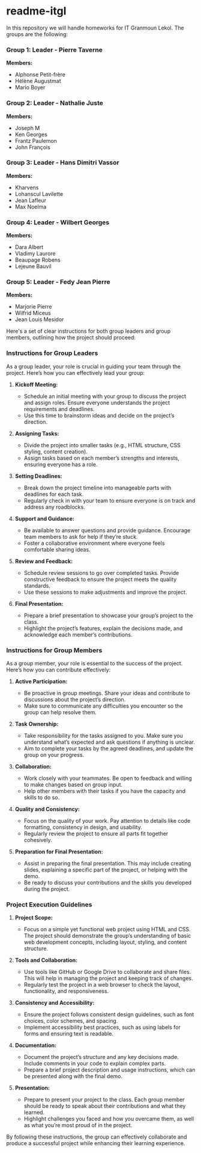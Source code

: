 # readme-itgl
In this repository we will handle homeworks for IT Granmoun Lekol. The groups are the following:

### **Group 1: Leader - Pierre Taverne**
**Members:**
- Alphonse Petit-frère
- Hélène Augustmat
- Mario Boyer

### **Group 2: Leader - Nathalie Juste**
**Members:**
- Joseph M
- Ken Georges
- Frantz Paulemon
- John François

### **Group 3: Leader - Hans Dimitri Vassor**
**Members:**
- Kharvens
- Lohanscul Lavilette
- Jean Lafleur
- Max Noelma

### **Group 4: Leader - Wilbert Georges**
**Members:**
- Dara Albert
- Vladimy Laurore
- Beaupage Robens
- Lejeune Bauvil

### **Group 5: Leader - Fedy Jean Pierre**
**Members:**
- Marjorie Pierre
- Wilfrid Miceus
- Jean Louis Mesidor

Here's a set of clear instructions for both group leaders and group members, outlining how the project should proceed:

### **Instructions for Group Leaders**

As a group leader, your role is crucial in guiding your team through the project. Here’s how you can effectively lead your group:

1. **Kickoff Meeting:**
   - Schedule an initial meeting with your group to discuss the project and assign roles. Ensure everyone understands the project requirements and deadlines.
   - Use this time to brainstorm ideas and decide on the project’s direction.

2. **Assigning Tasks:**
   - Divide the project into smaller tasks (e.g., HTML structure, CSS styling, content creation).
   - Assign tasks based on each member’s strengths and interests, ensuring everyone has a role.

3. **Setting Deadlines:**
   - Break down the project timeline into manageable parts with deadlines for each task.
   - Regularly check in with your team to ensure everyone is on track and address any roadblocks.

4. **Support and Guidance:**
   - Be available to answer questions and provide guidance. Encourage team members to ask for help if they’re stuck.
   - Foster a collaborative environment where everyone feels comfortable sharing ideas.

5. **Review and Feedback:**
   - Schedule review sessions to go over completed tasks. Provide constructive feedback to ensure the project meets the quality standards.
   - Use these sessions to make adjustments and improve the project.

6. **Final Presentation:**
   - Prepare a brief presentation to showcase your group’s project to the class.
   - Highlight the project’s features, explain the decisions made, and acknowledge each member’s contributions.

### **Instructions for Group Members**

As a group member, your role is essential to the success of the project. Here’s how you can contribute effectively:

1. **Active Participation:**
   - Be proactive in group meetings. Share your ideas and contribute to discussions about the project’s direction.
   - Make sure to communicate any difficulties you encounter so the group can help resolve them.

2. **Task Ownership:**
   - Take responsibility for the tasks assigned to you. Make sure you understand what’s expected and ask questions if anything is unclear.
   - Aim to complete your tasks by the agreed deadlines, and update the group on your progress.

3. **Collaboration:**
   - Work closely with your teammates. Be open to feedback and willing to make changes based on group input.
   - Help other members with their tasks if you have the capacity and skills to do so.

4. **Quality and Consistency:**
   - Focus on the quality of your work. Pay attention to details like code formatting, consistency in design, and usability.
   - Regularly review the project to ensure all parts fit together cohesively.

5. **Preparation for Final Presentation:**
   - Assist in preparing the final presentation. This may include creating slides, explaining a specific part of the project, or helping with the demo.
   - Be ready to discuss your contributions and the skills you developed during the project.

### **Project Execution Guidelines**

1. **Project Scope:**
   - Focus on a simple yet functional web project using HTML and CSS. The project should demonstrate the group’s understanding of basic web development concepts, including layout, styling, and content structure.

2. **Tools and Collaboration:**
   - Use tools like GitHub or Google Drive to collaborate and share files. This will help in managing the project and keeping track of changes.
   - Regularly test the project in a web browser to check the layout, functionality, and responsiveness.

3. **Consistency and Accessibility:**
   - Ensure the project follows consistent design guidelines, such as font choices, color schemes, and spacing.
   - Implement accessibility best practices, such as using labels for forms and ensuring text is readable.

4. **Documentation:**
   - Document the project’s structure and any key decisions made. Include comments in your code to explain complex parts.
   - Prepare a brief project description and usage instructions, which can be presented along with the final demo.

5. **Presentation:**
   - Prepare to present your project to the class. Each group member should be ready to speak about their contributions and what they learned.
   - Highlight challenges you faced and how you overcame them, as well as what you’re most proud of in the project.

By following these instructions, the group can effectively collaborate and produce a successful project while enhancing their learning experience.

